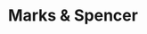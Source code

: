 ---
title: "Marks & Spencer"
url: /chichester/marks-and-spencer-north-street/
shop: department store
---